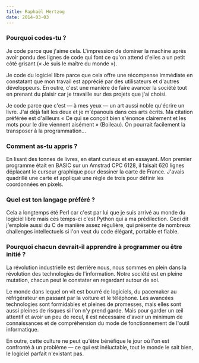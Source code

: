 ```yaml
---
title: Raphaël Hertzog
date: 2014-03-03
---
```


### Pourquoi codes-tu ?

Je code parce que j'aime cela. L'impression de dominer la machine
après avoir pondu des lignes de code qui font ce qu'on attend d'elles
a un petit côté grisant (« Je suis le maître du monde »).

Je code du logiciel libre parce que cela offre une récompense
immédiate en constatant que mon travail est apprécié par des
utilisateurs et d'autres développeurs. En outre, c'est une manière de
faire avancer la société tout en prenant du plaisir car je travaille
sur des projets que j'ai choisi.

Je code parce que c'est — à mes yeux — un art aussi noble qu'écrire un
livre. J'ai déjà fait les deux et je m'épanouis dans ces arts écrits.
Ma citation préférée est d'ailleurs « Ce qui se conçoit bien s'énonce
clairement et les mots pour le dire viennent aisément » (Boileau). On
pourrait facilement la transposer à la programmation...
  
### Comment as-tu appris ?

En lisant des tonnes de livres, en étant curieux et en essayant. Mon
premier programme était en BASIC sur un Amstrad CPC 6128, il faisait
620 lignes déplacant le curseur graphique pour dessiner la carte de
France. J'avais quadrillé une carte et appliqué une règle de trois
pour définir les coordonnées en pixels.

### Quel est ton langage préféré ?

Cela a longtemps été Perl car c'est par lui que je suis arrivé au
monde du logiciel libre mais ces temps-ci c'est Python qui a ma
prédilection. Ceci dit j'emploie aussi du C de manière assez
régulière, qui présente de nombreux challenges intellectuels si l'on
veut du code élégant, portable et fiable.

### Pourquoi chacun devrait-il apprendre à programmer ou être initié ?

La révolution industrielle est derrière nous, nous sommes en plein
dans la révolution des technologies de l'information. Notre société
est en pleine mutation, chacun peut le constater en regardant autour
de soi.

Le monde dans lequel on vit est bourré de logiciels, du pacemaker au
réfrigérateur en passant par la voiture et le téléphone. Les avancées
technologies sont formidables et pleines de promesses, mais elles sont
aussi pleines de risques si l'on n'y prend garde. Mais pour garder un
œil attentif et avoir un peu de recul, il est nécessaire d'avoir un
minimum de connaissances et de compréhension du mode de fonctionnement
de l'outil informatique.

En outre, cette culture ne peut qu'être bénéfique le jour où l'on est
confronté à un problème — ce qui est inéluctable, tout le monde le
sait bien, le logiciel parfait n'existant pas.
